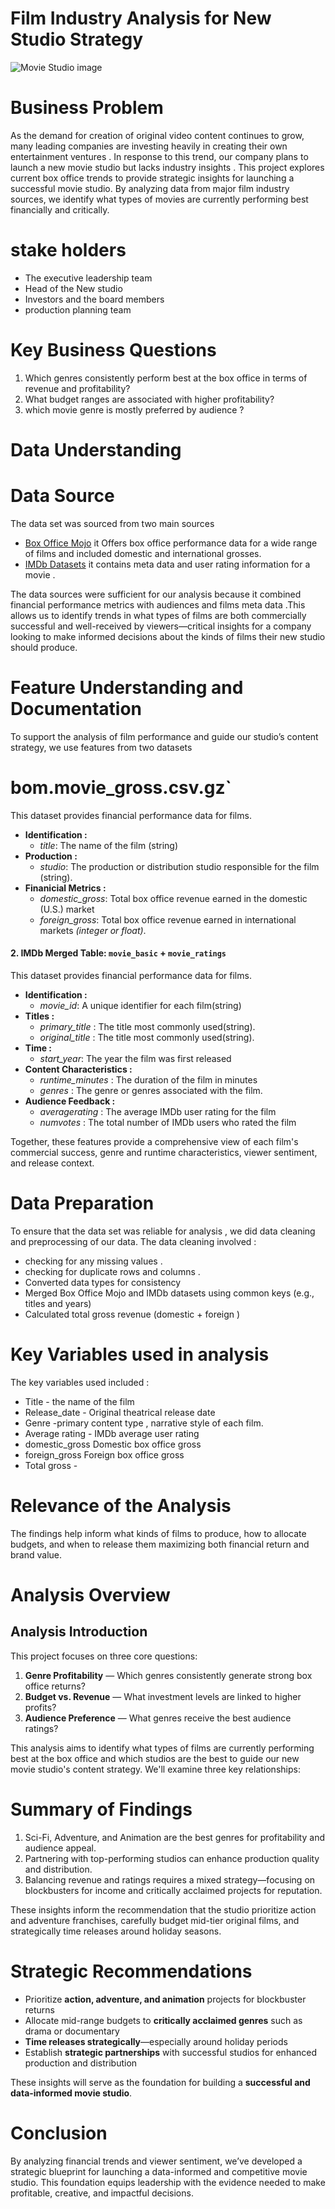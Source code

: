# Film Industry Analysis for New Studio Strategy

![Movie Studio image](https://github.com/user-attachments/assets/ccbbc3e6-7a17-4e9d-9db5-263164a909f2)

# Business Problem

As the demand for creation of original video content continues to grow, many leading companies are investing heavily in creating their own entertainment ventures . In response to this trend, our company plans to  launch a new movie studio but lacks industry insights . 
This project explores current box office trends to provide strategic insights for launching a successful movie studio. By analyzing data from major film industry sources, we identify what types of movies are currently performing best financially and critically.

# stake holders

* The executive leadership team
* Head of the New studio
* Investors and the board members
* production planning team
  
# Key Business Questions 

1. Which genres consistently perform best at the box office in terms of revenue and profitability?
2. What budget ranges are associated with higher profitability?
3. which movie genre is mostly preferred by audience ?

# Data Understanding 
# Data Source 
The data set was sourced from two main sources 

* [Box Office Mojo](https://www.boxofficemojo.com/) it Offers box office performance data for a wide range of films and  included domestic and international grosses.
* [IMDb Datasets](https://www.imdb.com/interfaces/) it contains meta data and user rating information for a movie .

The data sources were sufficient for our analysis because it combined financial performance metrics with audiences and films meta data .This allows us to identify trends in what types of films are both commercially successful and well-received by viewers—critical insights for a company looking to make informed decisions about the kinds of films their new studio should produce.

# Feature Understanding and Documentation
To support the analysis of film performance and guide our studio’s content strategy, we use features from two datasets
  # bom.movie_gross.csv.gz`
This dataset provides financial performance data for films.
- **Identification :**
    - *title*: The name of the film (string)
- **Production :**
    - *studio*: The production or distribution studio responsible for the film (string).
- **Finanicial Metrics :**
    - *domestic_gross*: Total box office revenue earned in the domestic (U.S.) market
    - *foreign_gross*: Total box office revenue earned in international markets *(integer or float)*.

#### 2. IMDb Merged Table: `movie_basic` + `movie_ratings`
This dataset provides financial performance data for films.
- **Identification :**
    - *movie_id*: A unique identifier for each film(string)
- **Titles :**
    - *primary_title* : The title most commonly used(string).
    - *original_title* : The title most commonly used(string).
- **Time :**
    - *start_year*: The year the film was first released
- **Content Characteristics :**
    - *runtime_minutes* : The duration of the film in minutes
    - *genres* : The genre or genres associated with the film.
- **Audience Feedback :**
    - *averagerating* : The average IMDb user rating for the film
    - *numvotes* : The total number of IMDb users who rated the film

Together, these features provide a comprehensive view of each film's
commercial success, genre and runtime characteristics, viewer sentiment, and release context.
  
# Data Preparation 

To ensure that the data set was reliable for analysis  , we did data cleaning and preprocessing of our data.
The data cleaning involved  :

* checking for any missing values .
* checking for duplicate rows and columns . 
*  Converted data types for consistency
*  Merged Box Office Mojo and IMDb datasets using common keys (e.g., titles and years)
*  Calculated total gross revenue (domestic + foreign )

# Key Variables used in analysis
 The key variables used included :
 * Title - the name of the film
 * Release_date	- Original theatrical release date
 * Genre -primary content type , narrative style of each film. 
 * Average rating - 	IMDb average user rating
 * domestic_gross	Domestic box office gross 
 * foreign_gross	Foreign box office gross 
 * Total gross - 


# Relevance of the Analysis

The findings help inform what kinds of films to produce, how to allocate budgets, and when to release them maximizing both financial return and brand value.

# Analysis Overview 

## Analysis Introduction

This project focuses on three core questions:

1. **Genre Profitability** — Which genres consistently generate strong box office returns?  
2. **Budget vs. Revenue** — What investment levels are linked to higher profits?  
3. **Audience Preference** — What genres receive the best audience ratings?

This analysis aims to identify what types of films are currently performing best at the box office and which studios are the best to guide our new movie studio's content strategy. We'll examine three key relationships:


 # Summary of Findings
 
1. Sci-Fi, Adventure, and Animation are the best genres for profitability and audience appeal.
2. Partnering with top-performing studios can enhance production quality and distribution.
3. Balancing revenue and ratings requires a mixed strategy—focusing on blockbusters for income and critically acclaimed projects for reputation.

These insights inform the recommendation that the studio prioritize action and adventure franchises, carefully budget mid-tier original films, and strategically time releases around holiday seasons.

# Strategic Recommendations

- Prioritize **action, adventure, and animation** projects for blockbuster returns  
- Allocate mid-range budgets to **critically acclaimed genres** such as drama or documentary  
- **Time releases strategically**—especially around holiday periods  
- Establish **strategic partnerships** with successful studios for enhanced production and distribution

These insights will serve as the foundation for building a **successful and data-informed movie studio**.

# Conclusion

By analyzing financial trends and viewer sentiment, we’ve developed a strategic blueprint for launching a data-informed and competitive movie studio. This foundation equips leadership with the evidence needed to make profitable, creative, and impactful decisions.









